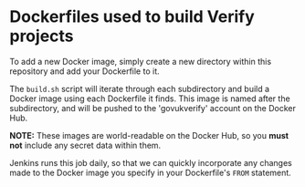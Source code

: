 # Dockerfiles used to build Verify projects

To add a new Docker image, simply create a new directory within this repository and add your Dockerfile to it.

The `build.sh` script will iterate through each subdirectory and build a Docker image using each Dockerfile it finds. This image is named after the subdirectory, and will be pushed to the 'govukverify' account on the Docker Hub.

**NOTE:** These images are world-readable on the Docker Hub, so you **must not** include any secret data within them.

Jenkins runs this job daily, so that we can quickly incorporate any changes made to the Docker image you specify in your Dockerfile's `FROM` statement.
